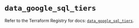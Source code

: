 # `data_google_sql_tiers`

Refer to the Terraform Registry for docs: [`data_google_sql_tiers`](https://registry.terraform.io/providers/hashicorp/google/4.85.0/docs/data-sources/sql_tiers).
